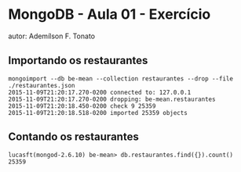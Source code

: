 # MongoDB - Aula 01 - Exercício
autor: Ademílson F. Tonato

## Importando os restaurantes

```
mongoimport --db be-mean --collection restaurantes --drop --file ./restaurantes.json
2015-11-09T21:20:17.270-0200 connected to: 127.0.0.1
2015-11-09T21:20:17.270-0200 dropping: be-mean.restaurantes
2015-11-09T21:20:18.450-0200 check 9 25359
2015-11-09T21:20:18.518-0200 imported 25359 objects
```

## Contando os restaurantes

```
lucasft(mongod-2.6.10) be-mean> db.restaurantes.find({}).count()
25359
```